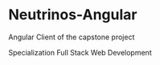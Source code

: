 # Neutrinos-Angular

Angular Client of the capstone project 

Specialization Full Stack Web Development
